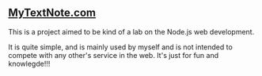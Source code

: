 [MyTextNote.com](http://mytextnote.com)
---------------------------------------

This is a project aimed to be kind of a lab on the Node.js web development.

It is quite simple, and is mainly used by myself and is not intended to compete with any other's service in the web.
It's just for fun and knowlegde!!!

